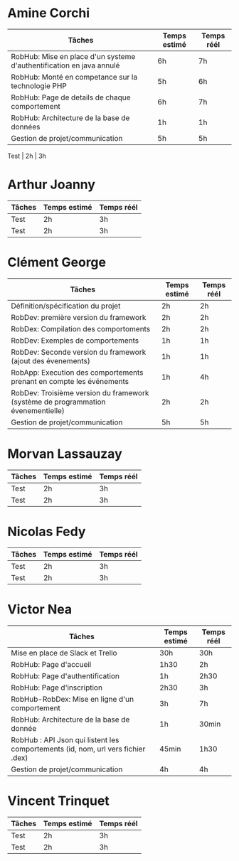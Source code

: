 
# Amine Corchi
Tâches | Temps estimé | Temps réél
--- | --- | ---
RobHub: Mise en place d'un systeme d'authentification en java annulé  | 6h | 7h
RobHub: Monté en competance sur la technologie PHP  | 5h | 6h
RobHub: Page de details de chaque comportement  | 6h | 7h
RobHub: Architecture de la base de données  | 1h | 1h
Gestion de projet/communication  | 5h | 5h

Test | 2h | 3h

# Arthur Joanny
Tâches | Temps estimé | Temps réél
--- | --- | ---
Test | 2h | 3h
Test | 2h | 3h


# Clément George
Tâches | Temps estimé | Temps réél
--- | --- | ---
Définition/spécification du projet | 2h | 2h
RobDev: première version du framework | 2h | 2h
RobDex: Compilation des comportoments | 2h | 2h
RobDev: Exemples de comportements | 1h | 1h
RobDev: Seconde version du framework (ajout des évenements) | 1h | 1h
RobApp: Execution des comportements prenant en compte les événements | 1h | 4h
RobDev: Troisième version du framework (système de programmation évenementielle) | 2h | 2h
Gestion de projet/communication | 5h | 5h


# Morvan Lassauzay
Tâches | Temps estimé | Temps réél
--- | --- | ---
Test | 2h | 3h
Test | 2h | 3h

# Nicolas Fedy
Tâches | Temps estimé | Temps réél
--- | --- | ---
Test | 2h | 3h
Test | 2h | 3h

# Victor Nea
Tâches | Temps estimé | Temps réél
--- | --- | ---
Mise en place de Slack et Trello | 30h | 30h
RobHub: Page d'accueil | 1h30 | 2h
RobHub: Page d'authentification | 1h | 2h30
RobHub: Page d'inscription | 2h30 | 3h
RobHub-RobDex: Mise en ligne d'un comportement | 3h | 7h
RobHub: Architecture de la base de donnée | 1h | 30min
RobHub : API Json qui listent les comportements (id, nom, url vers fichier .dex) | 45min | 1h30
Gestion de projet/communication | 4h | 4h


# Vincent Trinquet	
Tâches | Temps estimé | Temps réél
--- | --- | ---
Test | 2h | 3h
Test | 2h | 3h

